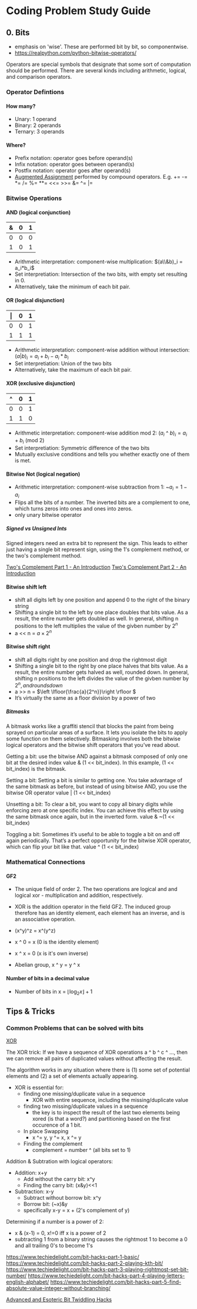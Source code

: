 # Coding Problem Study Guide
## 0. Bits
- emphasis on 'wise'. These are performed bit by bit, so componentwise. 
- https://realpython.com/python-bitwise-operators/ 

Operators are special symbols that designate that some sort of computation should be performed. There are several kinds including  arithmetic, logical, and comparison operators.

### Operator Defintions
#### How many?
- Unary: 1 operand
- Binary: 2 operands
- Ternary: 3 operands

#### Where?
- Prefix notation: operator goes before operand(s)
- Infix notation: operator goes between operand(s)
- Postfix notation: operator goes after operand(s)
- [Augmented Assignment](https://peps.python.org/pep-0203/) performed by compound operators. E.g. += -= *= /= %= **= <<= >>= &= ^= |=

### Bitwise Operations
#### AND (logical conjunction)
|\&|0|1|
|-|-|-|
|0|0|0
|1|0|1

- Arithmetic interpretation: component-wise multiplication: $(a\\&b)_i = a_i*b_i$ 
- Set interpretiation: Intersection of the two bits, with empty set resulting in 0.
- Alternatively, take the minimum of each bit pair.

#### OR (logical disjunction)
|\||0|1|
|-|-|-|
|0|0|1
|1|1|1

- Arithmetic interpretation: component-wise addition without intersection: $(a|b)_i = a_i + b_i - a_i*b_i$
- Set interpretiation: Union of the two bits
- Alternatively, take the maximum of each bit pair.

#### XOR (exclusive disjunction)
|^|0|1|
|-|-|-|
|0|0|1
|1|1|0

- Arithmetic interpretation: component-wise addition mod 2: $(a_i$ ^  $b)_i = a_i+b_i$ (mod 2)
- Set interpretiation: Symmetric difference of the two bits
- Mutually exclusive conditions and tells you whether exactly one of them is met. 

#### Bitwise Not (logical negation)
- Arithmetic interpretation: component-wise subtraction from 1: ~$a_i = 1-a_i$
- Flips all the bits of a number. The inverted bits are a complement to one, which turns zeros into ones and ones into zeros.
- only unary bitwise operator

##### Signed vs Unsigned Ints
Signed integers need an extra bit to represent the sign. This leads to either just having a single bit represent sign, using the 1's complement method, or the two's complement method. 

[Two's Complement Part 1 - An Introduction](https://www.youtube.com/watch?v=9W67I2zzAfo)
[Two's Complement Part 2 - An Introduction](https://www.youtube.com/watch?v=Hof95YlLQk0)


#### Bitwise shift left
- shift all digits left by one position and append 0 to the right of the binary string
- Shifting a single bit to the left by one place doubles that bits value. As a result, the entire number gets doubled as well. In general, shifting n positions to the left multiplies the value of the givben number by $2^n$
- a << n = $a \times 2^n$

#### Bitwise shift right
- shift all digits right by one position and drop the rightmost digit
- Shifting a single bit to the right by one place halves that bits value. As a result, the entire number gets halved as well, rounded down. In general, shifting n positions to the left divides the value of the givben number by $2^n, and rounds down$
- a >> n = $\left \lfloor{\frac{a}{2^n}}\right \rfloor $
- It’s virtually the same as a floor division by a power of two

##### Bitmasks
A bitmask works like a graffiti stencil that blocks the paint from being sprayed on particular areas of a surface. It lets you isolate the bits to apply some function on them selectively. Bitmasking involves both the bitwise logical operators and the bitwise shift operators that you’ve read about.

Getting a bit: use the bitwise AND against a bitmask composed of only one bit at the desired index
value & (1 << bit_index). In this example, (1 << bit_index) is the bitmask.

Setting a bit: Setting a bit is similar to getting one. You take advantage of the same bitmask as before, but instead of using bitwise AND, you use the bitwise OR operator
value | (1 << bit_index)

Unsetting a bit: To clear a bit, you want to copy all binary digits while enforcing zero at one specific index. You can achieve this effect by using the same bitmask once again, but in the inverted form.
value & ~(1 << bit_index)

Toggling a bit: Sometimes it’s useful to be able to toggle a bit on and off again periodically. That’s a perfect opportunity for the bitwise XOR operator, which can flip your bit like that. 
value ^ (1 << bit_index)

### Mathematical Connections
#### GF2
- The unique field of order 2. The two operations are logical and and logical xor - multiplication and addition, respectively.

- XOR is the addition operator in the field GF2. The induced group therefore has an identity element, each element has an inverse, and is an associative operation.
- (x^y)^z = x^(y^z)
- x ^ 0 = x (0 is the identity element)
- x ^ x = 0 (x is it's own inverse)
- Abelian group, x ^ y = y ^ x

#### Number of bits in a decimal value
- Number of bits in x = $\left \lfloor{\log_2 x}\right \rfloor + 1$


## Tips & Tricks

### Common Problems that can be solved with bits

[XOR](https://florian.github.io/xor-trick/)

The XOR trick: If we have a sequence of XOR operations a ^ b ^ c ^ ..., then we can remove all pairs of duplicated values without affecting the result.

The algorithm works in any situation where there is (1) some set of potential elements and (2) a set of elements actually appearing.

- XOR is essential for:
    - finding one missing/duplicate value in a sequence
        - XOR with entire sequence, including the missing/duplicate value 
    - finding two missing/duplicate values in a sequence
        - the key is to inspect the result of the last two elements being xored (is that a word?) and partitioning based on the first occurence of a 1 bit. 
    - In place Swapping
        - x ^= y, y ^= x, x ^= y
    - Finding the complement
        - complement = number ^ (all bits set to 1)    

Addition & Subtration with logical operators:
- Addition: x+y
    - Add without the carry bit: x^y
    - Finding the carry bit: (x&y)<<1
- Subtraction: x-y 
    - Subtract without borrow bit: x^y
    - Borrow bit: (~x)&y
    - specifically x-y = x + (2's complement of y)

Determining if a number is a power of 2:
- x & (x-1) = 0, x!=0 iff x is a power of 2
- subtracting 1 from a binary string causes the rightmost 1 to become a 0 and all trailing 0's to become 1's

https://www.techiedelight.com/bit-hacks-part-1-basic/
https://www.techiedelight.com/bit-hacks-part-2-playing-kth-bit/
https://www.techiedelight.com/bit-hacks-part-3-playing-rightmost-set-bit-number/
https://www.techiedelight.com/bit-hacks-part-4-playing-letters-english-alphabet/
https://www.techiedelight.com/bit-hacks-part-5-find-absolute-value-integer-without-branching/

[Advanced and Esoteric Bit Twiddling Hacks](https://graphics.stanford.edu/~seander/bithacks.html)
